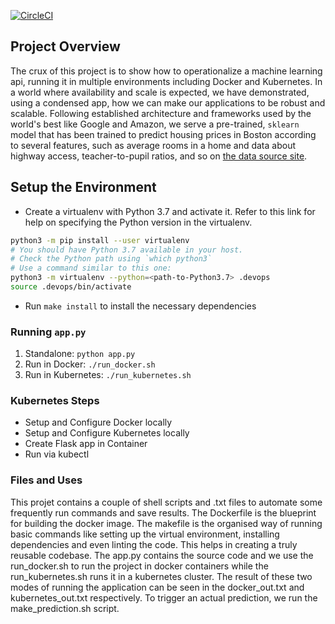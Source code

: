 [![CircleCI](https://dl.circleci.com/status-badge/img/gh/patokenneth/Udacity-ML-Predictor-With-K8s/tree/main.svg?style=svg)](https://dl.circleci.com/status-badge/redirect/gh/patokenneth/Udacity-ML-Predictor-With-K8s/tree/main)

## Project Overview

The crux of this project is to show how to operationalize a machine learning api, running it in multiple environments including Docker and Kubernetes. In a world where availability and scale is expected, we have demonstrated, using a condensed app, how we can make our applications to be robust and scalable. Following established architecture and frameworks used by the world's best like Google and Amazon, we serve a pre-trained, `sklearn` model that has been trained to predict housing prices in Boston according to several features, such as average rooms in a home and data about highway access, teacher-to-pupil ratios, and so on [the data source site](https://www.kaggle.com/c/boston-housing).

## Setup the Environment

* Create a virtualenv with Python 3.7 and activate it. Refer to this link for help on specifying the Python version in the virtualenv. 
```bash
python3 -m pip install --user virtualenv
# You should have Python 3.7 available in your host. 
# Check the Python path using `which python3`
# Use a command similar to this one:
python3 -m virtualenv --python=<path-to-Python3.7> .devops
source .devops/bin/activate
```
* Run `make install` to install the necessary dependencies

### Running `app.py`

1. Standalone:  `python app.py`
2. Run in Docker:  `./run_docker.sh`
3. Run in Kubernetes:  `./run_kubernetes.sh`

### Kubernetes Steps

* Setup and Configure Docker locally
* Setup and Configure Kubernetes locally
* Create Flask app in Container
* Run via kubectl

### Files and Uses
This projet contains a couple of shell scripts and .txt files to automate some frequently run commands and save results. The Dockerfile is the blueprint for building the docker image. The makefile is the organised way of running basic commands like setting up the virtual environment, installing dependencies and even linting the code. This helps in creating a truly reusable codebase. The app.py contains the source code and we use the run_docker.sh to run the project in docker containers while the run_kubernetes.sh runs it in a kubernetes cluster. The result of these two modes of running the application can be seen in the docker_out.txt and kubernetes_out.txt respectively. To trigger an actual prediction, we run the make_prediction.sh script. 
